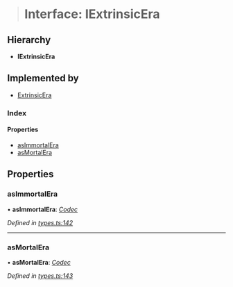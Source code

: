 > # Interface: IExtrinsicEra

## Hierarchy

* **IExtrinsicEra**

## Implemented by

* [ExtrinsicEra](../classes/_type_extrinsicera_.extrinsicera.md)

### Index

#### Properties

* [asImmortalEra](_types_.iextrinsicera.md#asimmortalera)
* [asMortalEra](_types_.iextrinsicera.md#asmortalera)

## Properties

###  asImmortalEra

• **asImmortalEra**: *[Codec](_types_.codec.md)*

*Defined in [types.ts:142](https://github.com/polkadot-js/api/blob/ca00dbd/packages/types/src/types.ts#L142)*

___

###  asMortalEra

• **asMortalEra**: *[Codec](_types_.codec.md)*

*Defined in [types.ts:143](https://github.com/polkadot-js/api/blob/ca00dbd/packages/types/src/types.ts#L143)*